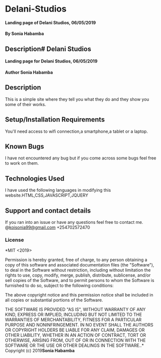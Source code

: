 # Delani-Studios
#### Landing page of Delani Studios, 06/05/2019
#### By **Sonia Habamba**
## Description# Delani Studios
#### Landing page for Delani Studios, 06/05/2019
#### Author **Sonia Habamba**
## Description
This is a simple site where they tell you what they do and they show you some of their works. 
## Setup/Installation Requirements
You'll need access to wifi connection,a smartphone,a tablet or a laptop.
## Known Bugs
I have not encountered any bug but if you come across some bugs feel free to work on them. 
## Technologies Used
I have used the following languages in modifying this website.HTML,CSS,JAVASCRIPT,JQUERY
## Support and contact details
If you ran into an issue or have any questions feel free to contact me.
@koisonia99@gmail.com
+254702572470
### License
*MIT <2019> <Sonia Habamba>

Permission is hereby granted, free of charge, to any person obtaining a copy of this software and associated documentation files (the "Software"), to deal in the Software without restriction, including without limitation the rights to use, copy, modify, merge, publish, distribute, sublicense, and/or sell copies of the Software, and to permit persons to whom the Software is furnished to do so, subject to the following conditions:

The above copyright notice and this permission notice shall be included in all copies or substantial portions of the Software.

THE SOFTWARE IS PROVIDED "AS IS", WITHOUT WARRANTY OF ANY KIND, EXPRESS OR IMPLIED, INCLUDING BUT NOT LIMITED TO THE WARRANTIES OF MERCHANTABILITY, FITNESS FOR A PARTICULAR PURPOSE AND NONINFRINGEMENT. IN NO EVENT SHALL THE AUTHORS OR COPYRIGHT HOLDERS BE LIABLE FOR ANY CLAIM, DAMAGES OR OTHER LIABILITY, WHETHER IN AN ACTION OF CONTRACT, TORT OR OTHERWISE, ARISING FROM, OUT OF OR IN CONNECTION WITH THE SOFTWARE OR THE USE OR OTHER DEALINGS IN THE SOFTWARE..*
Copyright (c) 2019**Sonia Habamba**
   